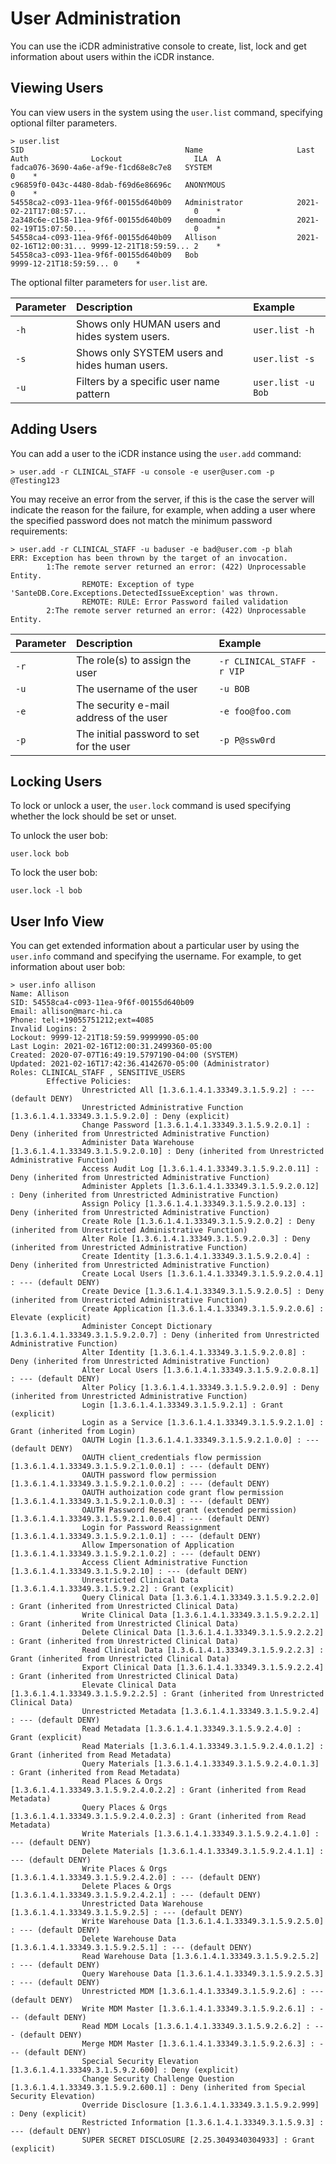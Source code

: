 # User Administration

You can use the iCDR administrative console to create, list, lock and get information about users within the iCDR instance.

## Viewing Users

You can view users in the system using the `user.list` command, specifying optional filter parameters.

```text
> user.list
SID                                    Name                     Last Auth              Lockout                ILA  A
fadca076-3690-4a6e-af9e-f1cd68e8c7e8   SYSTEM                                                                 0    *
c96859f0-043c-4480-8dab-f69d6e86696c   ANONYMOUS                                                              0    *
54558ca2-c093-11ea-9f6f-00155d640b09   Administrator            2021-02-21T17:08:57...                        0    *
2a348c6e-c158-11ea-9f6f-00155d640b09   demoadmin                2021-02-19T15:07:50...                        0    *
54558ca4-c093-11ea-9f6f-00155d640b09   Allison                  2021-02-16T12:00:31... 9999-12-21T18:59:59... 2    *
54558ca3-c093-11ea-9f6f-00155d640b09   Bob                                             9999-12-21T18:59:59... 0    *
```

The optional filter parameters for `user.list` are.

| Parameter | Description | Example |
| :--- | :--- | :--- |
| `-h` | Shows only HUMAN users and hides system users. | `user.list -h` |
| `-s` | Shows only SYSTEM users and hides human users. | `user.list -s` |
| `-u` | Filters by a specific user name pattern | `user.list -u Bob` |

## Adding Users

You can add a user to the iCDR instance using the `user.add` command:

```text
> user.add -r CLINICAL_STAFF -u console -e user@user.com -p @Testing123
```

You may receive an error from the server, if this is the case the server will indicate the reason for the failure, for example, when adding a user where the specified password does not match the minimum password requirements:

```text
> user.add -r CLINICAL_STAFF -u baduser -e bad@user.com -p blah
ERR: Exception has been thrown by the target of an invocation.
        1:The remote server returned an error: (422) Unprocessable Entity.
                REMOTE: Exception of type 'SanteDB.Core.Exceptions.DetectedIssueException' was thrown.
                REMOTE: RULE: Error Password failed validation
        2:The remote server returned an error: (422) Unprocessable Entity.
```

| Parameter | Description | Example |
| :--- | :--- | :--- |
| `-r` | The role\(s\) to assign the user | `-r CLINICAL_STAFF -r VIP` |
| `-u` | The username of the user | `-u BOB` |
| `-e` | The security e-mail address of the user | `-e foo@foo.com` |
| `-p` | The initial password to set for the user | `-p P@ssw0rd` |

## Locking Users

To lock or unlock a user, the `user.lock` command is used specifying whether the lock should be set or unset.

To unlock the user bob:

```text
user.lock bob
```

To lock the user bob:

```text
user.lock -l bob
```

## User Info View

You can get extended information about a particular user by using the `user.info` command and specifying the username. For example, to get information about user bob:

```text
> user.info allison
Name: Allison
SID: 54558ca4-c093-11ea-9f6f-00155d640b09
Email: allison@marc-hi.ca
Phone: tel:+19055751212;ext=4085
Invalid Logins: 2
Lockout: 9999-12-21T18:59:59.9999990-05:00
Last Login: 2021-02-16T12:00:31.2499360-05:00
Created: 2020-07-07T16:49:19.5797190-04:00 (SYSTEM)
Updated: 2021-02-16T17:42:36.4142670-05:00 (Administrator)
Roles: CLINICAL_STAFF , SENSITIVE_USERS
        Effective Policies:
                Unrestricted All [1.3.6.1.4.1.33349.3.1.5.9.2] : --- (default DENY)
                Unrestricted Administrative Function [1.3.6.1.4.1.33349.3.1.5.9.2.0] : Deny (explicit)
                Change Password [1.3.6.1.4.1.33349.3.1.5.9.2.0.1] : Deny (inherited from Unrestricted Administrative Function)
                Administer Data Warehouse [1.3.6.1.4.1.33349.3.1.5.9.2.0.10] : Deny (inherited from Unrestricted Administrative Function)
                Access Audit Log [1.3.6.1.4.1.33349.3.1.5.9.2.0.11] : Deny (inherited from Unrestricted Administrative Function)
                Administer Applets [1.3.6.1.4.1.33349.3.1.5.9.2.0.12] : Deny (inherited from Unrestricted Administrative Function)
                Assign Policy [1.3.6.1.4.1.33349.3.1.5.9.2.0.13] : Deny (inherited from Unrestricted Administrative Function)
                Create Role [1.3.6.1.4.1.33349.3.1.5.9.2.0.2] : Deny (inherited from Unrestricted Administrative Function)
                Alter Role [1.3.6.1.4.1.33349.3.1.5.9.2.0.3] : Deny (inherited from Unrestricted Administrative Function)
                Create Identity [1.3.6.1.4.1.33349.3.1.5.9.2.0.4] : Deny (inherited from Unrestricted Administrative Function)
                Create Local Users [1.3.6.1.4.1.33349.3.1.5.9.2.0.4.1] : --- (default DENY)
                Create Device [1.3.6.1.4.1.33349.3.1.5.9.2.0.5] : Deny (inherited from Unrestricted Administrative Function)
                Create Application [1.3.6.1.4.1.33349.3.1.5.9.2.0.6] : Elevate (explicit)
                Administer Concept Dictionary [1.3.6.1.4.1.33349.3.1.5.9.2.0.7] : Deny (inherited from Unrestricted Administrative Function)
                Alter Identity [1.3.6.1.4.1.33349.3.1.5.9.2.0.8] : Deny (inherited from Unrestricted Administrative Function)
                Alter Local Users [1.3.6.1.4.1.33349.3.1.5.9.2.0.8.1] : --- (default DENY)
                Alter Policy [1.3.6.1.4.1.33349.3.1.5.9.2.0.9] : Deny (inherited from Unrestricted Administrative Function)
                Login [1.3.6.1.4.1.33349.3.1.5.9.2.1] : Grant (explicit)
                Login as a Service [1.3.6.1.4.1.33349.3.1.5.9.2.1.0] : Grant (inherited from Login)
                OAUTH Login [1.3.6.1.4.1.33349.3.1.5.9.2.1.0.0] : --- (default DENY)
                OAUTH client_credentials flow permission [1.3.6.1.4.1.33349.3.1.5.9.2.1.0.0.1] : --- (default DENY)
                OAUTH password flow permission [1.3.6.1.4.1.33349.3.1.5.9.2.1.0.0.2] : --- (default DENY)
                OAUTH authoization code grant flow permission [1.3.6.1.4.1.33349.3.1.5.9.2.1.0.0.3] : --- (default DENY)
                OAUTH Password Reset grant (extended permission) [1.3.6.1.4.1.33349.3.1.5.9.2.1.0.0.4] : --- (default DENY)
                Login for Password Reassignment [1.3.6.1.4.1.33349.3.1.5.9.2.1.0.1] : --- (default DENY)
                Allow Impersonation of Application [1.3.6.1.4.1.33349.3.1.5.9.2.1.0.2] : --- (default DENY)
                Access Client Administrative Function [1.3.6.1.4.1.33349.3.1.5.9.2.10] : --- (default DENY)
                Unrestricted Clinical Data [1.3.6.1.4.1.33349.3.1.5.9.2.2] : Grant (explicit)
                Query Clinical Data [1.3.6.1.4.1.33349.3.1.5.9.2.2.0] : Grant (inherited from Unrestricted Clinical Data)
                Write Clinical Data [1.3.6.1.4.1.33349.3.1.5.9.2.2.1] : Grant (inherited from Unrestricted Clinical Data)
                Delete Clinical Data [1.3.6.1.4.1.33349.3.1.5.9.2.2.2] : Grant (inherited from Unrestricted Clinical Data)
                Read Clinical Data [1.3.6.1.4.1.33349.3.1.5.9.2.2.3] : Grant (inherited from Unrestricted Clinical Data)
                Export Clinical Data [1.3.6.1.4.1.33349.3.1.5.9.2.2.4] : Grant (inherited from Unrestricted Clinical Data)
                Elevate Clinical Data [1.3.6.1.4.1.33349.3.1.5.9.2.2.5] : Grant (inherited from Unrestricted Clinical Data)
                Unrestricted Metadata [1.3.6.1.4.1.33349.3.1.5.9.2.4] : --- (default DENY)
                Read Metadata [1.3.6.1.4.1.33349.3.1.5.9.2.4.0] : Grant (explicit)
                Read Materials [1.3.6.1.4.1.33349.3.1.5.9.2.4.0.1.2] : Grant (inherited from Read Metadata)
                Query Materials [1.3.6.1.4.1.33349.3.1.5.9.2.4.0.1.3] : Grant (inherited from Read Metadata)
                Read Places & Orgs [1.3.6.1.4.1.33349.3.1.5.9.2.4.0.2.2] : Grant (inherited from Read Metadata)
                Query Places & Orgs [1.3.6.1.4.1.33349.3.1.5.9.2.4.0.2.3] : Grant (inherited from Read Metadata)
                Write Materials [1.3.6.1.4.1.33349.3.1.5.9.2.4.1.0] : --- (default DENY)
                Delete Materials [1.3.6.1.4.1.33349.3.1.5.9.2.4.1.1] : --- (default DENY)
                Write Places & Orgs [1.3.6.1.4.1.33349.3.1.5.9.2.4.2.0] : --- (default DENY)
                Delete Places & Orgs [1.3.6.1.4.1.33349.3.1.5.9.2.4.2.1] : --- (default DENY)
                Unrestricted Data Warehouse [1.3.6.1.4.1.33349.3.1.5.9.2.5] : --- (default DENY)
                Write Warehouse Data [1.3.6.1.4.1.33349.3.1.5.9.2.5.0] : --- (default DENY)
                Delete Warehouse Data [1.3.6.1.4.1.33349.3.1.5.9.2.5.1] : --- (default DENY)
                Read Warehouse Data [1.3.6.1.4.1.33349.3.1.5.9.2.5.2] : --- (default DENY)
                Query Warehouse Data [1.3.6.1.4.1.33349.3.1.5.9.2.5.3] : --- (default DENY)
                Unrestricted MDM [1.3.6.1.4.1.33349.3.1.5.9.2.6] : --- (default DENY)
                Write MDM Master [1.3.6.1.4.1.33349.3.1.5.9.2.6.1] : --- (default DENY)
                Read MDM Locals [1.3.6.1.4.1.33349.3.1.5.9.2.6.2] : --- (default DENY)
                Merge MDM Master [1.3.6.1.4.1.33349.3.1.5.9.2.6.3] : --- (default DENY)
                Special Security Elevation [1.3.6.1.4.1.33349.3.1.5.9.2.600] : Deny (explicit)
                Change Security Challenge Question [1.3.6.1.4.1.33349.3.1.5.9.2.600.1] : Deny (inherited from Special Security Elevation)
                Override Disclosure [1.3.6.1.4.1.33349.3.1.5.9.2.999] : Deny (explicit)
                Restricted Information [1.3.6.1.4.1.33349.3.1.5.9.3] : --- (default DENY)
                SUPER SECRET DISCLOSURE [2.25.3049340304933] : Grant (explicit)
```

